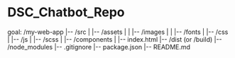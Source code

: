 # DSC_Chatbot_Repo

goal:
/my-web-app
|-- /src
|   |-- /assets
|   |   |-- /images
|   |   |-- /fonts
|   |-- /css
|   |-- /js
|   |-- /scss
|   |-- /components
|   |-- index.html
|-- /dist (or /build)
|-- /node_modules
|-- .gitignore
|-- package.json
|-- README.md